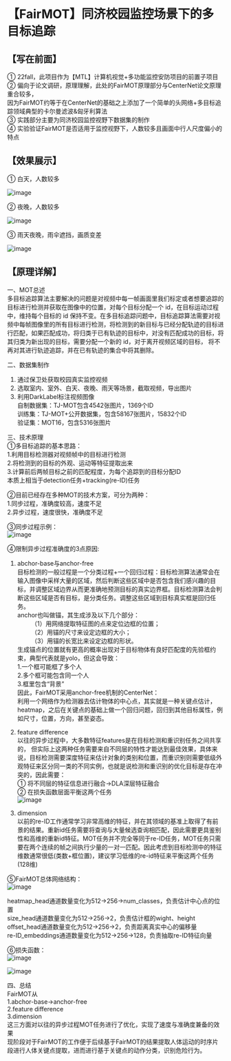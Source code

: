 【FairMOT】同济校园监控场景下的多目标追踪
===
【写在前面】
--
① 22fall，此项目作为【MTL】计算机视觉+多功能监控安防项目的前置子项目  
② 偏向于论文调研，原理理解，此处的FairMOT原理部分与CenterNet论文原理重合较多，  
  因为FairMOT约等于在CenterNet的基础之上添加了一个简单的头网络+多目标追踪领域典型的卡尔曼滤波&匈牙利算法  
③ 实践部分主要为同济校园监控视野下数据集的制作  
④ 实验验证FairMOT是否适用于监控视野下，人数较多且画面中行人尺度偏小的特点

【效果展示】
---
① 白天，人数较多  
  
![image](images_for_readme/result_img1.png)  

② 夜晚，人数较多  
  
![image](images_for_readme/result_img2.png)  

③ 雨天夜晚，雨伞遮挡，画质变差  
  
![image](images_for_readme/result_img3.png)  

【原理详解】
---
一、MOT总述  
   多目标追踪算法主要解决的问题是对视频中每一帧画面里我们标定或者想要追踪的目标进行检测并获取在图像中的位置，对每个目标分配一个 id，在目标运动过程中，维持每个目标的 id 保持不变。在多目标追踪问题中，目标追踪算法需要对视频中每帧图像里的所有目标进行检测，将检测到的新目标与已经分配轨迹的目标进行匹配，如果匹配成功，将归类于已有轨迹的目标中，对没有匹配成功的目标，将其归类为新出现的目标，需要分配一个新的 id，对于离开视频区域的目标， 将不再对其进行轨迹追踪，并在已有轨迹的集合中将其删除。

二、数据集制作  
1.	通过保卫处获取校园真实监控视频  
2.	选取室内、室外、白天、夜晚、雨天等场景，截取视频，导出图片  
3.	利用DarkLabel标注视频图像  
自制数据集：TJ-MOT包含4542张图片，1369个ID  
训练集：TJ-MOT+公开数据集，包含58167张图片，15832个ID  
验证集：MOT16，包含5316张图片  

三、技术原理  
①多目标追踪的基本思路：  
1.利用目标检测器对视频帧中的目标进行检测  
2.将检测到的目标的外观、运动等特征提取出来  
3.计算前后两帧目标之前的匹配程度，为每个追踪到的目标分配ID  
本质上相当于detection任务+tracking(re-ID)任务  

②目前已经存在多种MOT的技术方案，可分为两种：  
1.同步过程，准确度较高，速度不足  
2.异步过程，速度很快，准确度不足  

③同步过程示例：  
![image](images_for_readme/intro1.png) 


④限制异步过程准确度的3点原因:  
1.	abchor-base与anchor-free  
    目标检测的一般过程是一个分类过程+一个回归过程：目标检测算法通常会在输入图像中采样大量的区域，然后判断这些区域中是否包含我们感兴趣的目标，并调整区域边界从而更准确地预测目标的真实边界框。目标检测算法会判断这些区域是否有目标，是分类任务。调整这些区域到目标真实框是回归任务。  
    anchor也叫做锚，其生成涉及以下几个部分：  
   （1）用网络提取特征图的点来定位边框的位置；  
   （2）用锚的尺寸来设定边框的大小；  
   （3）用锚的长宽比来设定边框的形状。  
    生成锚点的位置就有更高的概率出现对于目标物体有良好匹配度的先验框约束，典型代表就是yolo，但这会导致：  
    1.一个框可能框了多个人  
    2.多个框可能包含同一个人  
    3.框里包含“背景”  
    因此，FairMOT采用anchor-free机制的CenterNet：  
    利用一个网络作为检测器去估计物体的中心点，其实就是一种关键点估计，heatmap，之后在关键点的基础上做一个回归问题，回归到其他目标属性，例如尺寸，位置，方向，甚至姿态。  
2.	feature difference  
    以往的异步过程中，大多数特征features是在目标检测和重识别任务之间共享的， 但实际上这两种任务需要来自不同层的特性才能达到最佳效果，具体来说，目标检测需要深度特征来估计对象的类别和位置，而重识别则需要低级外观特征来区分同一类的不同实例，也就是说检测和重识别的优化目标是存在冲突的，因此需要：  
    ① 将不同层的特征信息进行融合→DLA深层特征融合      
    ② 在损失函数层面平衡这两个任务  
![image](images_for_readme/intro2.png)
  
3.	dimension  
    以前的re-ID工作通常学习非常高维的特征，并在其领域的基准上取得了有前景的结果。重新id任务需要将查询与大量候选查询相匹配，因此需要更具鉴别性和高维的重新id特征。MOT任务并不完全等同于re-ID任务，MOT任务只需要在两个连续的帧之间执行少量的一对一匹配。因此考虑到目标检测中的特征维数通常很低(类数+框位置)，建议学习低维的re-id特征来平衡这两个任务(128维)
  	
⑤FairMOT总体网络结构：  
![image](images_for_readme/intro3.png)  
  
heatmap_head通道数量变化为512→256→num_classes，负责估计中心点的位置  
size_head通道数量变化为512→256→2，负责估计框的wight、height  
offset_head通道数量变化为512→256→2，负责距离真实中心的偏移量  
re-ID_embeddings通道数量变化为512→256→128，负责抽取re-ID特征向量  

⑥损失函数：  
![image](images_for_readme/loss1.png)  

![image](images_for_readme/loss2.png)  
  
 
四、总结  
FairMOT从  
1.abchor-base→anchor-free  
2.feature difference  
3.dimension  
这三方面对以往的异步过程MOT任务进行了优化，实现了速度与准确度兼备的效果  
现阶段对于FairMOT的工作便于后续基于FairMOT的结果提取人体运动的时序片段进行人体关键点提取，进而进行基于关键点的动作分类，识别危险行为。  
